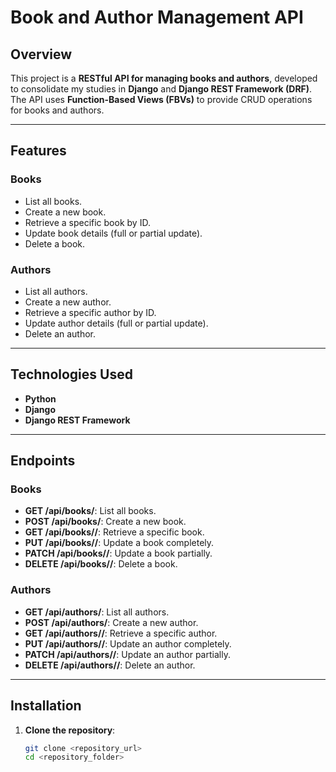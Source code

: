 # Book and Author Management API

## Overview
This project is a **RESTful API for managing books and authors**, developed to consolidate my studies in **Django** and **Django REST Framework (DRF)**. The API uses **Function-Based Views (FBVs)** to provide CRUD operations for books and authors.

---

## Features

### Books
- List all books.
- Create a new book.
- Retrieve a specific book by ID.
- Update book details (full or partial update).
- Delete a book.

### Authors
- List all authors.
- Create a new author.
- Retrieve a specific author by ID.
- Update author details (full or partial update).
- Delete an author.

---

## Technologies Used
- **Python**
- **Django**
- **Django REST Framework**

---

## Endpoints

### Books
- **GET /api/books/**: List all books.
- **POST /api/books/**: Create a new book.
- **GET /api/books/<id>/**: Retrieve a specific book.
- **PUT /api/books/<id>/**: Update a book completely.
- **PATCH /api/books/<id>/**: Update a book partially.
- **DELETE /api/books/<id>/**: Delete a book.

### Authors
- **GET /api/authors/**: List all authors.
- **POST /api/authors/**: Create a new author.
- **GET /api/authors/<id>/**: Retrieve a specific author.
- **PUT /api/authors/<id>/**: Update an author completely.
- **PATCH /api/authors/<id>/**: Update an author partially.
- **DELETE /api/authors/<id>/**: Delete an author.

---

## Installation

1. **Clone the repository**:
   ```bash
   git clone <repository_url>
   cd <repository_folder>
